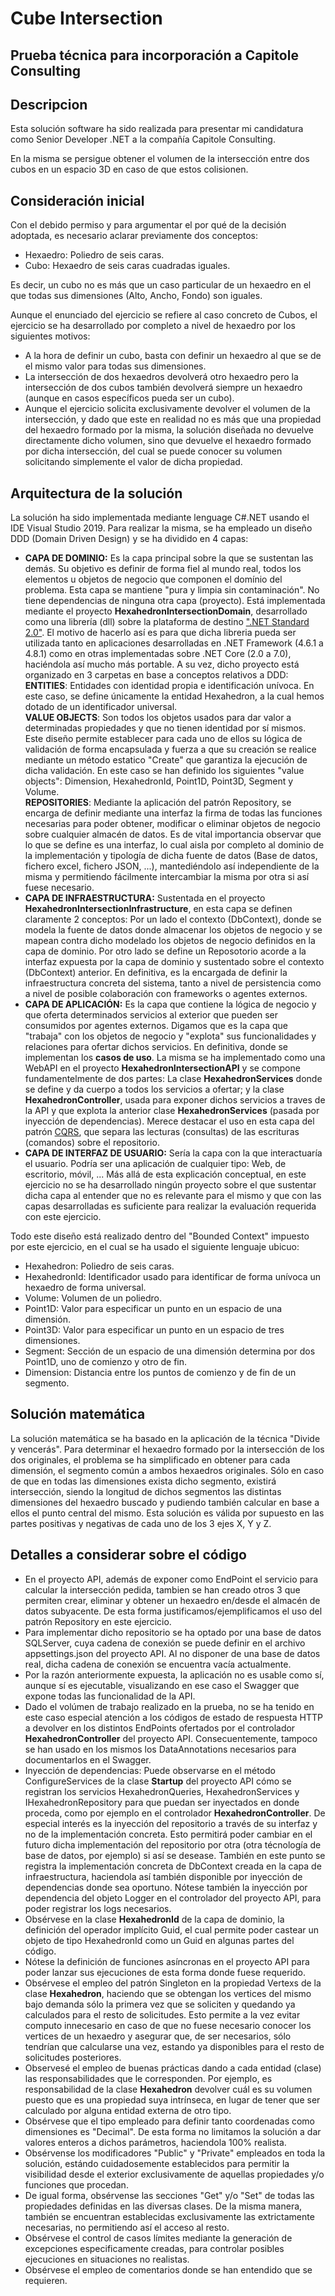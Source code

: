 # Cube Intersection
## Prueba técnica para incorporación a Capitole Consulting

## Descripcion

Esta solución software ha sido realizada para presentar mi candidatura como Senior Developer .NET a la compañía Capitole Consulting.

En la misma se persigue obtener el volumen de la intersección entre dos cubos en un espacio 3D en caso de que estos colisionen.

## Consideración inicial

Con el debido permiso y para argumentar el por qué de la decisión adoptada, es necesario aclarar previamente dos conceptos:

- Hexaedro: Poliedro de seis caras.
- Cubo: Hexaedro de seis caras cuadradas iguales.

Es decir, un cubo no es más que un caso particular de un hexaedro en el que todas sus dimensiones (Alto, Ancho, Fondo) son iguales.

Aunque el enunciado del ejercicio se refiere al caso concreto de Cubos, el ejercicio se ha desarrollado por completo a nivel de hexaedro por los siguientes motivos:

- A la hora de definir un cubo, basta con definir un hexaedro al que se de el mismo valor para todas sus dimensiones.
- La intersección de dos hexaedros devolverá otro hexaedro pero la intersección de dos cubos también devolverá siempre un hexaedro (aunque en casos específicos pueda ser un cubo).
- Aunque el ejercicio solicita exclusivamente devolver el volumen de la intersección, y dado que este en realidad no es más que una propiedad del hexaedro formado por la misma, la solución diseñada no devuelve directamente dicho volumen, sino que devuelve el hexaedro formado por dicha intersección, del cual se puede conocer su volumen solicitando simplemente el valor de dicha propiedad.

## Arquitectura de la solución

La solución ha sido implementada mediante lenguage C#.NET usando el IDE Visual Studio 2019. Para realizar la misma, se ha empleado un diseño DDD (Domain Driven Design) y se ha dividido en 4 capas:

- **CAPA DE DOMINIO:**
	Es la capa principal sobre la que se sustentan las demás. Su objetivo es definir de forma fiel al mundo real, todos los elementos u objetos de negocio que componen el domínio del problema. Esta capa se mantiene "pura y limpia sin contaminación". No tiene dependencias de ninguna otra capa (proyecto).
	Está implementada mediante el proyecto __HexahedronIntersectionDomain__, desarrollado como una librería (dll) sobre la plataforma de destino [".NET Standard 2.0"](https://learn.microsoft.com/es-es/dotnet/standard/net-standard?tabs=net-standard-2-0). El motivo de hacerlo así es para que dicha libreria pueda ser utilizada tanto en aplicaciones desarrolladas en .NET Framework (4.6.1 a 4.8.1) como en otras implementadas sobre .NET Core (2.0 a 7.0), haciéndola así mucho más portable.
	A su vez, dicho proyecto está organizado en 3 carpetas en base a conceptos relativos a DDD:  
        __ENTITIES__: Entidades con identidad propia e identificación unívoca. En este caso, se define únicamente la entidad Hexahedron, a la cual hemos dotado de un identificador universal.  
		__VALUE OBJECTS__: Son todos los objetos usados para dar valor a determinadas propiedades y que no tienen identidad por sí mismos. Este diseño permite establecer para cada uno de ellos su lógica de validación de forma encapsulada y fuerza a que su creación se realice mediante un método estatico "Create" que garantiza la ejecución de dicha validación. En este caso se han definido los siguientes "value objects": Dimension, HexahedronId, Point1D, Point3D, Segment y Volume.  
		__REPOSITORIES__: Mediante la aplicación del patrón Repository, se encarga de definir mediante una interfaz la firma de todas las funciones necesarias para poder obtener, modificar o eliminar objetos de negocio sobre cualquier almacén de datos. Es de vital importancia observar que lo que se define es una interfaz, lo cual aisla por completo al dominio de la implementación y tipología de dicha fuente de datos (Base de datos, fichero excel, fichero JSON, ...), mantediéndolo así independiente de la misma y permitiendo fácilmente intercambiar la misma por otra si así fuese necesario.
- **CAPA DE INFRAESTRUCTURA:**
	Sustentada en el proyecto __HexahedronIntersectionInfrastructure__, en esta capa se definen claramente 2 conceptos: Por un lado el contexto (DbContext), donde se modela la fuente de datos donde almacenar los objetos de negocio y se mapean contra dicho modelado los objetos de negocio definidos en la capa de dominio. Por otro lado se define un Reposotorio acorde a la interfaz expuesta por la capa de dominio y sustentado sobre el contexto (DbContext) anterior. En definitiva, es la encargada de definir la infraestructura concreta del sistema, tanto a nivel de persistencia como a nivel de posible colaboración con frameworks o agentes externos.
- **CAPA DE APLICACIÓN:** Es la capa que contiene la lógica de negocio y que oferta determinados servicios al exterior que pueden ser consumidos por agentes externos. Digamos que es la capa que "trabaja" con los objetos de negocio y "explota" sus funcionalidades y relaciones para ofertar dichos servicios. En definitiva, donde se implementan los __casos de uso__. La misma se ha implementado como una WebAPI en el proyecto __HexahedronIntersectionAPI__ y se compone fundamentelmente de dos partes: La clase __HexahedronServices__ donde se define y da cuerpo a todos los servicios a ofertar; y la clase __HexahedronController__, usada para exponer dichos servicios a traves de la API y que explota la anterior clase __HexahedronServices__ (pasada por inyección de dependencias). Merece destacar el uso en esta capa del patrón [CQRS](https://learn.microsoft.com/es-es/dotnet/architecture/microservices/microservice-ddd-cqrs-patterns/apply-simplified-microservice-cqrs-ddd-patterns), que separa las lecturas (consultas) de las escrituras (comandos) sobre el repositorio.
- **CAPA DE INTERFAZ DE USUARIO:** Sería la capa con la que interactuaría el usuario. Podría ser una aplicación de cualquier tipo: Web, de escritorio, móvil, ... Más allá de esta explicación conceptual, en este ejercicio no se ha desarrollado ningún proyecto sobre el que sustentar dicha capa al entender que no es relevante para el mismo y que con las capas desarrolladas es suficiente para realizar la evaluación requerida con este ejercicio.

Todo este diseño está realizado dentro del "Bounded Context" impuesto por este ejercicio, en el cual se ha usado el siguiente lenguaje ubicuo:

- Hexahedron: Poliedro de seis caras.
- HexahedronId: Identificador usado para identificar de forma unívoca un hexaedro de forma universal.
- Volume: Volumen de un poliedro.
- Point1D: Valor para especificar un punto en un espacio de una dimensión.
- Point3D: Valor para especificar un punto en un espacio de tres dimensiones.
- Segment: Sección de un espacio de una dimensión determina por dos Point1D, uno de comienzo y otro de fin.
- Dimension: Distancia entre los puntos de comienzo y de fin de un segmento.

## Solución matemática

La solución matemática se ha basado en la aplicación de la técnica "Divide y vencerás". Para determinar el hexaedro formado por la intersección de los dos originales, el problema se ha simplificado en obtener para cada dimensión, el segmento común a ambos hexaedros originales. Sólo en caso de que en todas las dimensiones exista dicho segmento, existirá intersección, siendo la longitud de dichos segmentos las distintas dimensiones del hexaedro buscado y pudiendo también calcular en base a ellos el punto central del mismo. Esta solución es válida por supuesto en las partes positivas y negativas de cada uno de los 3 ejes X, Y y Z.

## Detalles a considerar sobre el código

- En el proyecto API, además de exponer como EndPoint el servicio para calcular la intersección pedida, tambien se han creado otros 3 que permiten crear, eliminar y obtener un hexaedro en/desde el almacén de datos subyacente. De esta forma justificamos/ejemplificamos el uso del patrón Repository en este ejercicio.
- Para implementar dicho repositorio se ha optado por una base de datos SQLServer, cuya cadena de conexión se puede definir en el archivo appsettings.json del proyecto API. Al no disponer de una base de datos real, dicha cadena de conexión se encuentra vacía actualmente.
- Por la razón anteriormente expuesta, la aplicación no es usable como sí, aunque sí es ejecutable, visualizando en ese caso el Swagger que expone todas las funcionalidad de la API.
- Dado el volúmen de trabajo realizado en la prueba, no se ha tenido en este caso especial atención a los códigos de estado de respuesta HTTP a devolver en los distintos EndPoints ofertados por el controlador __HexahedronController__ del proyecto API. Consecuentemente, tampoco se han usado en los mismos los DataAnnotations necesarios para documentarlos en el Swagger.
- Inyección de dependencias: Puede observarse en el método ConfigureServices de la clase __Startup__ del proyecto API cómo se registran los servicios HexahedronQueries, HexahedronServices y IHexahedronRepository para que puedan ser inyectados en donde proceda, como por ejemplo en el controlador __HexahedronController__. De especial interés es la inyección del repositorio a través de su interfaz y no de la implementación concreta. Esto permitirá poder cambiar en el futuro dicha implementación del repositorio por otra (otra técnología de base de datos, por ejemplo) si así se desease. También en este punto se registra la implementación concreta de DbContext creada en la capa de infraestructura, haciendola así también disponible por inyección de dependencias donde sea oportuno. Nótese también la inyección por dependencia del objeto Logger en el controlador del proyecto API, para poder registrar los logs necesarios.
- Obsérvese en la clase __HexahedronId__ de la capa de dominio, la definición del operador implícito Guid, el cual permite poder castear un objeto de tipo HexahedronId como un Guid en algunas partes del código.
- Nótese la definición de funciones asíncronas en el proyecto API para poder lanzar sus ejecuciones de esta forma donde fuese requerido.
- Obsérvese el empleo del patrón Singleton en la propiedad Vertexs de la clase __Hexahedron__, haciendo que se obtengan los vertices del mismo bajo demanda sólo la primera vez que se soliciten y quedando ya calculados para el resto de solicitudes. Esto permite a la vez evitar computo innecesario en caso de que no fuese necesario conocer los vertices de un hexaedro y asegurar que, de ser necesarios, sólo tendrían que calcularse una vez, estando ya disponibles para el resto de solicitudes posteriores.
- Observesé el empleo de buenas prácticas dando a cada entidad (clase) las responsabilidades que le corresponden. Por ejemplo, es responsabilidad de la clase __Hexahedron__ devolver cuál es su volumen puesto que es una propiedad suya intrínseca, en lugar de tener que ser calculado por alguna entidad externa de otro tipo.
- Obsérvese que el tipo empleado para definir tanto coordenadas como dimensiones es "Decimal". De esta forma no limitamos la solución a dar valores enteros a dichos parámetros, haciendola 100% realista.
- Obsérvense los modificadores "Public" y "Private" empleados en toda la solución, estándo cuidadosemente establecidos para permitir la visibilidad desde el exterior exclusivamente de aquellas propiedades y/o funciones que procedan.
- De igual forma, obsérvense las secciones "Get" y/o "Set" de todas las propiedades definidas en las diversas clases. De la misma manera, también se encuentran establecidas exclusivamente las extrictamente necesarias, no permitiendo así el acceso al resto.
- Obsérvese el control de casos límites mediante la generación de excepciones especificamente creadas, para controlar posibles ejecuciones en situaciones no realistas.
- Obsérvese el empleo de comentarios donde se han entendido que se requieren.
